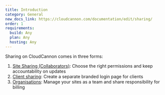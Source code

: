 ```yaml
---
title: Introduction
category: General
new_docs_link: https://cloudcannon.com/documentation/edit/sharing/
order: 1
requirements:
  build: Any
  plan: Any
  hosting: Any
---
```


Sharing on CloudCannon comes in three forms:

1. [Site Sharing (Collaborators)](/sharing/general/collaborators/): Choose the right permissions and keep accountability on updates
2. [Client sharing](/sharing/client-sharing/client-sharing/): Create a separate branded login page for clients
3. [Organisations](/organisations/introduction/): Manage your sites as a team and share responsibility for billing
